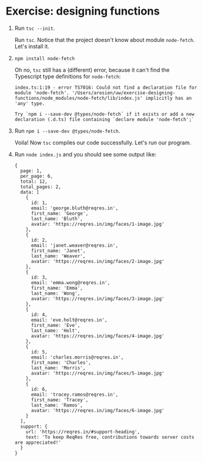 # Exercise: designing functions

1. Run `tsc --init`. 

    Run `tsc`. Notice that the project doesn't know about module `node-fetch`. Let's install it.
2. `npm install node-fetch`

    Oh no, `tsc` still has a (different) error, because it can't find the Typescript type definitions for `node-fetch`:

    ```
    index.ts:1:19 - error TS7016: Could not find a declaration file for module 'node-fetch'. '/Users/arosien/uw/exercise-designing-functions/node_modules/node-fetch/lib/index.js' implicitly has an 'any' type.

    Try `npm i --save-dev @types/node-fetch` if it exists or add a new declaration (.d.ts) file containing `declare module 'node-fetch';`
    ```

3. Run `npm i --save-dev @types/node-fetch`.

    Voila! Now `tsc` compiles our code successfully. Let's run our program.

4. Run `node index.js` and you should see some output like:

    ```
    {
      page: 1,
      per_page: 6,
      total: 12,
      total_pages: 2,
      data: [
        {
          id: 1,
          email: 'george.bluth@reqres.in',
          first_name: 'George',
          last_name: 'Bluth',
          avatar: 'https://reqres.in/img/faces/1-image.jpg'
        },
        {
          id: 2,
          email: 'janet.weaver@reqres.in',
          first_name: 'Janet',
          last_name: 'Weaver',
          avatar: 'https://reqres.in/img/faces/2-image.jpg'
        },
        {
          id: 3,
          email: 'emma.wong@reqres.in',
          first_name: 'Emma',
          last_name: 'Wong',
          avatar: 'https://reqres.in/img/faces/3-image.jpg'
        },
        {
          id: 4,
          email: 'eve.holt@reqres.in',
          first_name: 'Eve',
          last_name: 'Holt',
          avatar: 'https://reqres.in/img/faces/4-image.jpg'
        },
        {
          id: 5,
          email: 'charles.morris@reqres.in',
          first_name: 'Charles',
          last_name: 'Morris',
          avatar: 'https://reqres.in/img/faces/5-image.jpg'
        },
        {
          id: 6,
          email: 'tracey.ramos@reqres.in',
          first_name: 'Tracey',
          last_name: 'Ramos',
          avatar: 'https://reqres.in/img/faces/6-image.jpg'
        }
      ],
      support: {
        url: 'https://reqres.in/#support-heading',
        text: 'To keep ReqRes free, contributions towards server costs are appreciated!'
      }
    }
    ```

